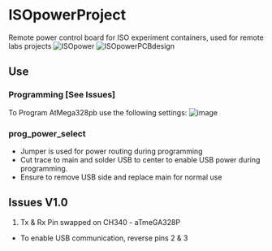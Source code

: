 # ISOpowerProject
 Remote power control board for ISO experiment containers, used for remote labs projects
![ISOpower](https://user-images.githubusercontent.com/97303986/158610534-c0feec4a-f649-47c7-bc71-ae8b51f817a3.png)
![ISOpowerPCBdesign](https://user-images.githubusercontent.com/97303986/158610818-84cbbe2c-e711-4a15-b655-8e105aa62b4e.png)

## Use

### Programming [See Issues]
 To Program AtMega328pb use the following settings:
 ![image](https://user-images.githubusercontent.com/97303986/215501065-3e046d87-5a4b-4112-b600-7a21c6165ee1.png)

 

### prog_power_select

- Jumper is used for power routing during programming
- Cut trace to main and solder USB to center to enable USB power during programming.
- Ensure to remove USB side and replace main for normal use



## Issues V1.0

1. Tx & Rx Pin swapped on CH340 - aTmeGA328P
 - To enable USB communication, reverse pins 2 & 3
